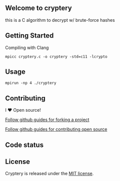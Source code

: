 ## Welcome to cryptery

this is a C algorithm to decrypt w/ brute-force hashes

## Getting Started

Compiling with Clang

```
mpicc cryptery.c -o cryptery -std=c11 -lcrypto
```

## Usage

```
mpirun -np 4 ./cryptery
```

## Contributing

I :heart: Open source!

[Follow github guides for forking a project](https://guides.github.com/activities/forking/)

[Follow github guides for contributing open source](https://guides.github.com/activities/contributing-to-open-source/#contributing)

## Code status

## License

Cryptery is released under the [MIT license](http://opensource.org/licenses/MIT).
